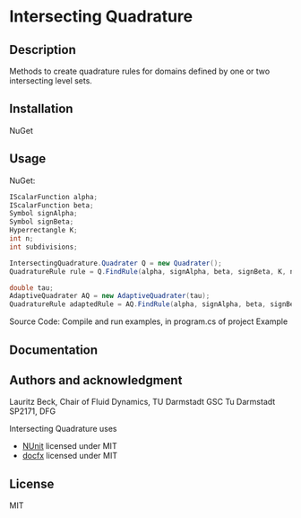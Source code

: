 # Intersecting Quadrature

## Description
Methods to create quadrature rules for domains defined by one or two intersecting level sets.  

## Installation
NuGet

## Usage
NuGet: 
```csharp
IScalarFunction alpha; 
IScalarFunction beta;
Symbol signAlpha;
Symbol signBeta;
Hyperrectangle K; 
int n;
int subdivisions;

IntersectingQuadrature.Quadrater Q = new Quadrater();
QuadratureRule rule = Q.FindRule(alpha, signAlpha, beta, signBeta, K, n, subdivisions);

double tau;
AdaptiveQuadrater AQ = new AdaptiveQuadrater(tau);
QuadratureRule adaptedRule = AQ.FindRule(alpha, signAlpha, beta, signBeta, K, n, subdivisions);
```

Source Code: 
Compile and run examples, in program.cs of project Example 

## Documentation 


## Authors and acknowledgment
Lauritz Beck, 
Chair of Fluid Dynamics, TU Darmstadt 
GSC Tu Darmstadt 
SP2171, DFG

Intersecting Quadrature uses 
* [NUnit](https://github.com/nunit/nunit) licensed under MIT
* [docfx](https://github.com/dotnet/docfx/) licensed under MIT

## License
MIT

